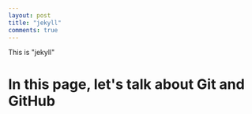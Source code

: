 ```yaml
---
layout: post
title: "jekyll"
comments: true
---
```


This is "jekyll"
# In this page, let's talk about Git and GitHub
